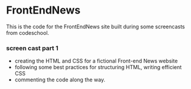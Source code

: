 # FrontEndNews

This is the code for the FrontEndNews site built during some screencasts from codeschool.


### screen cast part 1

- creating the HTML and CSS for a fictional Front-end News website
- following some best practices for structuring HTML, writing efficient CSS 
- commenting the code along the way.